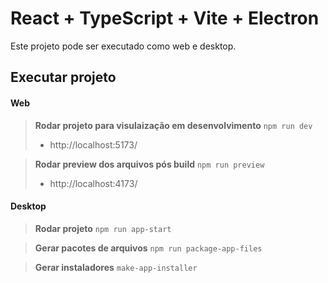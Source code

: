# React + TypeScript + Vite + Electron

Este projeto pode ser executado como web e desktop.

## Executar projeto

#### Web

 > **Rodar projeto para visulaização em desenvolvimento**
 > `npm run dev`
 >
 > - http://localhost:5173/

 > **Rodar preview dos arquivos pós build**
 > `npm run preview`
 >
 > - http://localhost:4173/

#### Desktop
  > **Rodar projeto**
  > `npm run app-start`

  > **Gerar pacotes de arquivos**
  > `npm run package-app-files`

  > **Gerar instaladores**
  > `make-app-installer`